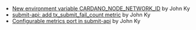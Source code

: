 - [New environment variable CARDANO_NODE_NETWORK_ID](https://github.com/input-output-hk/cardano-node/pull/5119) by John Ky
- [submit-api: add tx_submit_fail_count metric](https://github.com/input-output-hk/cardano-node/pull/4566) by John Ky
- [Configurable metrics port in submit-api](https://github.com/input-output-hk/cardano-node/pull/4281) by John Ky
